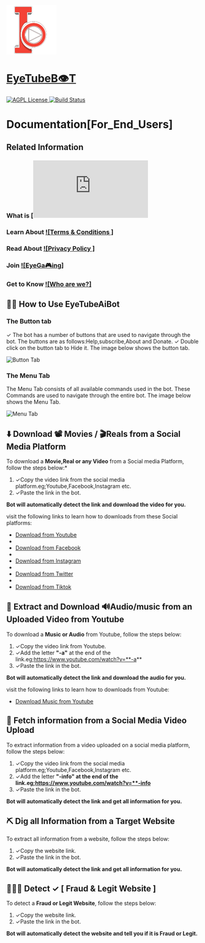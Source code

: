 <p>
    <a href="https://t.me/EyeTubeAiBot">
      <img src="https://github.com/Mickekofi/EyeTubeBot/blob/master/logo.png" alt="Logo" width="130">
    </a>
    <a href = "https://t.me/EyeTubeAiBot">
      <h1><strong>EyeTubeB👁T</strong></h1>
    </a>
    <p>
      <a href="http://www.gnu.org/licenses/agpl-3.0">
        <img src="https://img.shields.io/badge/license-AGPL-blue.svg" alt="AGPL License">
      </a>
      <a href="https://github.com/Mickekofi/EyeTubeBot/actions">
        <img src="https://img.shields.io/badge/license-Caution-red.svg" alt="Build Status">
      </a>
    </p>
  </p>
  
# Documentation[For_End_Users]

## Related Information

### **What is** [![EyeTubeBot ?](https://github.com/Mickekofi/EyeTubeBot/blob/master/README.md)

### **Learn About** [![Terms & Conditions ]](https://github.com/Mickekofi/EyeTubeBot/tree/master/Documentation%5BFor_End_User%5D/Terms_and_Conditions)

### **Read About** [![Privacy Policy ]](https://github.com/Mickekofi/EyeTubeBot/tree/master/Documentation%5BFor_End_User%5D/Privacy_Policy)

### **Join** [![EyeGa🎮ing]](https://github.com/Mickekofi/EyeTubeBot/tree/master/Documentation%5BFor_End_User%5D/EyeGaming)

### **Get to Know** [![Who are we?]](https://github.com/Mickekofi/EyeTubeBot/tree/master/Documentation%5BFor_End_User%5D/Who_are_we)

## 💁🏻 How to Use EyeTubeAiBot

### The Button tab

✓  The bot has a number of buttons that are used to navigate through the bot. The buttons are as follows:Help,subscribe,About and Donate.
✓  Double click on the button tab to Hide it. The image below shows the button tab.

![Button Tab](https://github.com/Mickekofi/EyeTubeBot/tree/master/Documentation%5BFor_End_User%5D/show_button.jpg)

### The Menu Tab

The Menu Tab consists of all available commands used in the bot. These Commands are used to navigate through the entire bot. The image below shows the Menu Tab.

![Menu Tab](https://github.com/Mickekofi/EyeTubeBot/tree/master/Documentation%5BFor_End_User%5D/show_menu.jpg)

## ⬇️ Download 📽️ Movies / 🎬Reals from a Social Media Platform

To download a **Movie,Real or any Video** from a Social media Platform, follow the steps below:*

1.  ✓Copy the video link from the social media platform.eg;Youtube,Facebook,Instagram etc.
2.  ✓Paste the link in the bot.

**Bot will automatically detect the link and download the video for you.**

visit the following links to learn how to downloads from these Social platforms:

- [Download from Youtube]()
- 
- [Download from Facebook]()
- 
- [Download from Instagram]()
- 
- [Download from Twitter]()
- 
- [Download from Tiktok]()

## 🧲 Extract and Download 🔊Audio/music from an Uploaded Video from Youtube

To download a **Music or Audio** from Youtube, follow the steps below:

1.  ✓Copy the video link from Youtube.
2.  ✓Add the letter **"-a"** at the end of the link.eg;https://www.youtube.com/watch?v=**-a**
3.  ✓Paste the link in the bot.

**Bot will automatically detect the link and download the audio for you.**

visit the following links to learn how to downloads from Youtube:

- [Download Music from Youtube]()


## 🔦 Fetch information from a Social Media Video Upload

To extract information from a video uploaded on a social media platform, follow the steps below:

1.  ✓Copy the video link from the social media platform.eg;Youtube,Facebook,Instagram etc.
2.  ✓Add the letter **"-info" at the end of the link.eg;https://www.youtube.com/watch?v=**-info**
3.  ✓Paste the link in the bot.

**Bot will automatically detect the link and get all information for you.**


## ⛏️ Dig all Information from a Target Website

To extract all information from a website, follow the steps below:

1.  ✓Copy the website link.
2.  ✓Paste the link in the bot.

**Bot will automatically detect the link and get all information for you.**


## 👮🏾‍♂️ Detect ✓ [ Fraud & Legit Website ]

To detect a **Fraud or Legit Website**, follow the steps below:

1.  ✓Copy the website link.
2.  ✓Paste the link in the bot.

**Bot will automatically detect the website and tell you if it is Fraud or Legit.**
